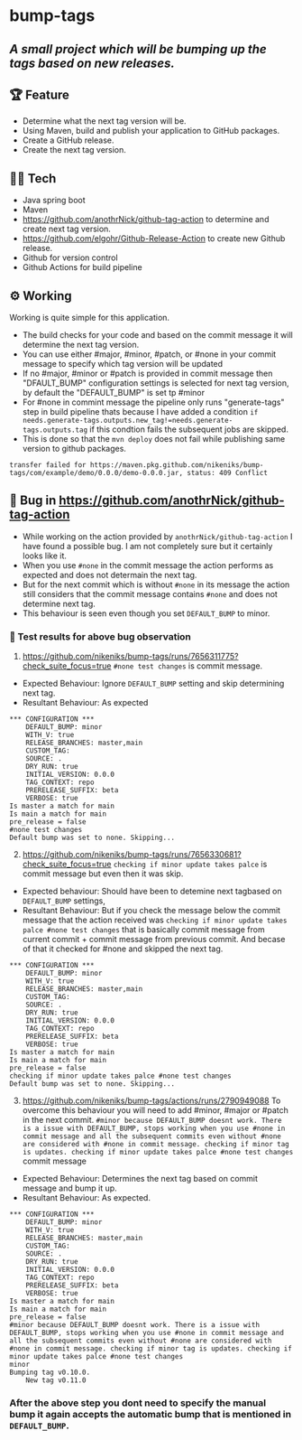 # bump-tags
## _A small project which will be bumping up the tags based on new releases._

## 🏆 Feature
- Determine what the next tag version will be.
- Using Maven, build and publish your application to GitHub packages.
- Create a GitHub release.
- Create the next tag version.

## :man_technologist: Tech
- Java spring boot  
- Maven
- https://github.com/anothrNick/github-tag-action to determine and create next tag version.
- https://github.com/elgohr/Github-Release-Action to create new Github release.
- Github for version control
- Github Actions for build pipeline

## :gear: Working

Working is quite simple for this application.

- The build checks for your code and based on the commit message it will determine the next tag version.
- You can use either #major, #minor, #patch, or #none in your commit message to specify which tag version will be updated
- If no #major, #minor or #patch is provided in commit message then "DFAULT_BUMP" configuration settings is selected for next tag version, by default the "DEFAULT_BUMP" is set tp #minor
- For #none in commint message the pipeline only runs "generate-tags" step in build pipeline thats because I have added a condition `if needs.generate-tags.outputs.new_tag!=needs.generate-tags.outputs.tag` if this condtion fails the subsequent jobs are skipped.
- This is done so that the `mvn deploy` does not fail while publishing same version to github packages. 
```
transfer failed for https://maven.pkg.github.com/nikeniks/bump-tags/com/example/demo/0.0.0/demo-0.0.0.jar, status: 409 Conflict
```

## :bug: Bug in https://github.com/anothrNick/github-tag-action
- While working on the action provided by `anothrNick/github-tag-action` I have found a possible bug. I am not completely sure but it certainly looks like it.
- When you use `#none` in the commit message the action performs as expected and does not determain the next tag.
- But for the next commit which is without `#none` in its message the action still considers that the commit message contains `#none` and does not determine next tag.
- This behaviour is seen even though you set `DEFAULT_BUMP` to minor.

### :microscope: Test results for above bug observation
1) https://github.com/nikeniks/bump-tags/runs/7656311775?check_suite_focus=true
`#none test changes` is commit message.
- Expected Behaviour: Ignore `DEFAULT_BUMP` setting and skip determining next tag.
- Resultant Behaviour: As expected 
```
*** CONFIGURATION ***
	DEFAULT_BUMP: minor
	WITH_V: true
	RELEASE_BRANCHES: master,main
	CUSTOM_TAG: 
	SOURCE: .
	DRY_RUN: true
	INITIAL_VERSION: 0.0.0
	TAG_CONTEXT: repo
	PRERELEASE_SUFFIX: beta
	VERBOSE: true
Is master a match for main
Is main a match for main
pre_release = false
#none test changes
Default bump was set to none. Skipping...
```
2) https://github.com/nikeniks/bump-tags/runs/7656330681?check_suite_focus=true
`checking if minor update takes palce` is commit message but even then it was skip.
- Expected behaviour:  Should have been to detemine next tagbased on `DEFAULT_BUMP` settings, 
- Resultant Behaviour: But if you check the message below the commit message that the action received was 
		    `checking if minor update takes palce #none test changes` that is basically commit message from current commit + commit message from previous 			commit. And becase of that it checked for #none and skipped the next tag.
```
*** CONFIGURATION ***
	DEFAULT_BUMP: minor
	WITH_V: true
	RELEASE_BRANCHES: master,main
	CUSTOM_TAG: 
	SOURCE: .
	DRY_RUN: true
	INITIAL_VERSION: 0.0.0
	TAG_CONTEXT: repo
	PRERELEASE_SUFFIX: beta
	VERBOSE: true
Is master a match for main
Is main a match for main
pre_release = false
checking if minor update takes palce #none test changes
Default bump was set to none. Skipping...
```
3) https://github.com/nikeniks/bump-tags/actions/runs/2790949088
To overcome this behaviour you will need to add #minor, #major or #patch in the next commit.
`#minor because DEFAULT_BUMP doesnt work. There is a issue with DEFAULT_BUMP, stops working when you use #none in commit message and all the subsequent commits even without #none are considered with #none in commit message. checking if minor tag is updates. checking if minor update takes palce #none test changes` commit message
- Expected Behaviour: Determines the next tag based on commit message and bump it up.
- Resultant Behaviour: As expected.

```
*** CONFIGURATION ***
	DEFAULT_BUMP: minor
	WITH_V: true
	RELEASE_BRANCHES: master,main
	CUSTOM_TAG: 
	SOURCE: .
	DRY_RUN: true
	INITIAL_VERSION: 0.0.0
	TAG_CONTEXT: repo
	PRERELEASE_SUFFIX: beta
	VERBOSE: true
Is master a match for main
Is main a match for main
pre_release = false
#minor because DEFAULT_BUMP doesnt work. There is a issue with DEFAULT_BUMP, stops working when you use #none in commit message and all the subsequent commits even without #none are considered with #none in commit message. checking if minor tag is updates. checking if minor update takes palce #none test changes
minor
Bumping tag v0.10.0. 
	New tag v0.11.0
```

### After the above step you dont need to specify the manual bump it again accepts the automatic bump that is mentioned in `DEFAULT_BUMP`. 
